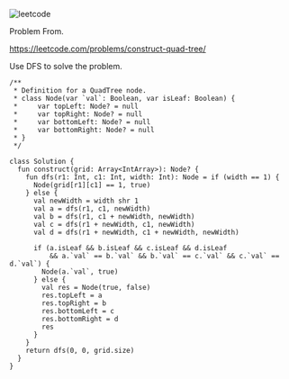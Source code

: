 ![leetcode](https://user-images.githubusercontent.com/77060863/221457119-887dc60f-a984-4f3f-8161-6646539f015f.PNG)

Problem From.

https://leetcode.com/problems/construct-quad-tree/

Use DFS to solve the problem.

```
/**
 * Definition for a QuadTree node.
 * class Node(var `val`: Boolean, var isLeaf: Boolean) {
 *     var topLeft: Node? = null
 *     var topRight: Node? = null
 *     var bottomLeft: Node? = null
 *     var bottomRight: Node? = null
 * }
 */

class Solution {
  fun construct(grid: Array<IntArray>): Node? {
    fun dfs(r1: Int, c1: Int, width: Int): Node = if (width == 1) {
      Node(grid[r1][c1] == 1, true)
    } else {
      val newWidth = width shr 1
      val a = dfs(r1, c1, newWidth)
      val b = dfs(r1, c1 + newWidth, newWidth)
      val c = dfs(r1 + newWidth, c1, newWidth)
      val d = dfs(r1 + newWidth, c1 + newWidth, newWidth)

      if (a.isLeaf && b.isLeaf && c.isLeaf && d.isLeaf
          && a.`val` == b.`val` && b.`val` == c.`val` && c.`val` == d.`val`) {
        Node(a.`val`, true)
      } else {
        val res = Node(true, false)
        res.topLeft = a
        res.topRight = b
        res.bottomLeft = c
        res.bottomRight = d
        res
      }
    }
    return dfs(0, 0, grid.size)
  }
}
```
